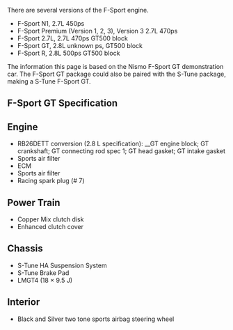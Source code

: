 There are several versions of the F-Sport engine.  
  
* F-Sport N1, 2.7L 450ps  
* F-Sport Premium (Version 1, 2, 3), Version 3 2.7L 470ps  
* F-Sport 2.7L, 2.7L 470ps GT500 block  
* F-Sport GT, 2.8L unknown ps, GT500 block  
* F-Sport R, 2.8L 500ps GT500 block  
  
The information this page is based on the Nismo F-Sport GT demonstration car. The F-Sport GT package could also be paired with the S-Tune package, making a S-Tune F-Sport GT.  
  
## F-Sport GT Specification  
   
## Engine  
* RB26DETT conversion (2.8 L specification): __GT engine block; GT crankshaft; GT connecting rod spec 1; GT head gasket; GT intake gasket  
* Sports air filter  
* ECM  
* Sports air filter  
* Racing spark plug (# 7)  
  
## Power Train  
* Copper Mix clutch disk  
* Enhanced clutch cover  
  
## Chassis  
* S-Tune HA Suspension System  
* S-Tune Brake Pad  
* LMGT4 (18 × 9.5 J)  
  
## Interior  
* Black and Silver two tone sports airbag steering wheel  